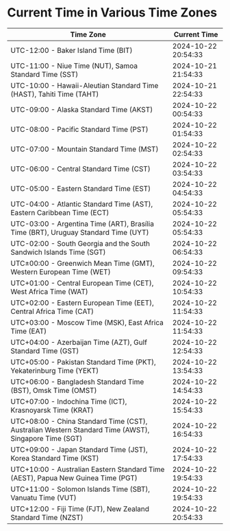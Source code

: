 # Current Time in Various Time Zones

| Time Zone | Current Time |
|-----------|--------------|
| UTC-12:00 - Baker Island Time (BIT) | 2024-10-22 20:54:33 |
| UTC-11:00 - Niue Time (NUT), Samoa Standard Time (SST) | 2024-10-21 21:54:33 |
| UTC-10:00 - Hawaii-Aleutian Standard Time (HAST), Tahiti Time (TAHT) | 2024-10-21 22:54:33 |
| UTC-09:00 - Alaska Standard Time (AKST) | 2024-10-22 00:54:33 |
| UTC-08:00 - Pacific Standard Time (PST) | 2024-10-22 01:54:33 |
| UTC-07:00 - Mountain Standard Time (MST) | 2024-10-22 02:54:33 |
| UTC-06:00 - Central Standard Time (CST) | 2024-10-22 03:54:33 |
| UTC-05:00 - Eastern Standard Time (EST) | 2024-10-22 04:54:33 |
| UTC-04:00 - Atlantic Standard Time (AST), Eastern Caribbean Time (ECT) | 2024-10-22 05:54:33 |
| UTC-03:00 - Argentina Time (ART), Brasília Time (BRT), Uruguay Standard Time (UYT) | 2024-10-22 05:54:33 |
| UTC-02:00 - South Georgia and the South Sandwich Islands Time (SGT) | 2024-10-22 06:54:33 |
| UTC±00:00 - Greenwich Mean Time (GMT), Western European Time (WET) | 2024-10-22 09:54:33 |
| UTC+01:00 - Central European Time (CET), West Africa Time (WAT) | 2024-10-22 10:54:33 |
| UTC+02:00 - Eastern European Time (EET), Central Africa Time (CAT) | 2024-10-22 11:54:33 |
| UTC+03:00 - Moscow Time (MSK), East Africa Time (EAT) | 2024-10-22 11:54:33 |
| UTC+04:00 - Azerbaijan Time (AZT), Gulf Standard Time (GST) | 2024-10-22 12:54:33 |
| UTC+05:00 - Pakistan Standard Time (PKT), Yekaterinburg Time (YEKT) | 2024-10-22 13:54:33 |
| UTC+06:00 - Bangladesh Standard Time (BST), Omsk Time (OMST) | 2024-10-22 14:54:33 |
| UTC+07:00 - Indochina Time (ICT), Krasnoyarsk Time (KRAT) | 2024-10-22 15:54:33 |
| UTC+08:00 - China Standard Time (CST), Australian Western Standard Time (AWST), Singapore Time (SGT) | 2024-10-22 16:54:33 |
| UTC+09:00 - Japan Standard Time (JST), Korea Standard Time (KST) | 2024-10-22 17:54:33 |
| UTC+10:00 - Australian Eastern Standard Time (AEST), Papua New Guinea Time (PGT) | 2024-10-22 19:54:33 |
| UTC+11:00 - Solomon Islands Time (SBT), Vanuatu Time (VUT) | 2024-10-22 19:54:33 |
| UTC+12:00 - Fiji Time (FJT), New Zealand Standard Time (NZST) | 2024-10-22 20:54:33 |
